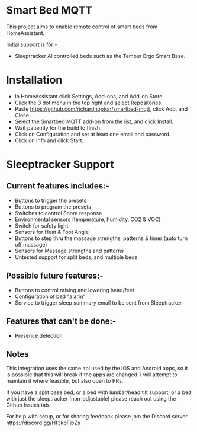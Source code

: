 # Smart Bed MQTT

This project aims to enable remote control of smart beds from HomeAssistant.

Initial support is for:-

- Sleeptracker AI controlled beds such as the Tempur Ergo Smart Base.

# Installation

- In HomeAssistant click Settings, Add-ons, and Add-on Store.
- Click the 3 dot menu in the top right and select Repositories.
- Paste https://github.com/richardhopton/smartbed-mqtt, click Add, and Close
- Select the Smartbed MQTT add-on from the list, and click Install.
- Wait patiently for the build to finish.
- Click on Configuration and set at least one email and password.
- Click on Info and click Start.

# Sleeptracker Support

## Current features includes:-

- Buttons to trigger the presets
- Buttons to program the presets
- Switches to control Snore response
- Environmental sensors (temperature, humidity, CO2 & VOC)
- Switch for safety light
- Sensors for Heat & Foot Angle
- Buttons to step thru the massage strengths, patterns & timer (auto turn off massage)
- Sensors for Massage strengths and patterns
- Untested support for split beds, and multiple beds

## Possible future features:-

- Buttons to control raising and lowering head/feet
- Configuration of bed "alarm"
- Service to trigger sleep summary email to be sent from Sleeptracker

## Features that can't be done:-

- Presence detection

## Notes

This integration uses the same api used by the iOS and Android apps, so it is possible that this will break if the apps are changed. I will attempt to maintain it where feasible, but also open to PRs.

If you have a split base bed, or a bed with lumbar/head tilt support, or a bed with just the sleeptracker (non-adjustable) please reach out using the Github Issues tab.

For help with setup, or for sharing feedback please join the Discord server https://discord.gg/Hf3kpFjbZs

